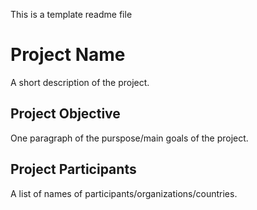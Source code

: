 This is a template readme file
# Project Name
A short description of the project.

## Project Objective
One paragraph of the purspose/main goals of the project.

## Project Participants
A list of names of participants/organizations/countries.




